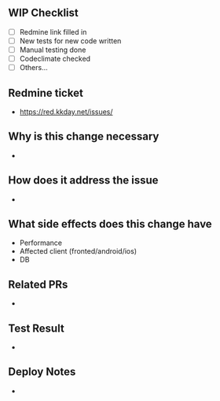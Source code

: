 ## WIP Checklist

- [ ] Redmine link filled in
- [ ] New tests for new code written
- [ ] Manual testing done
- [ ] Codeclimate checked
- [ ] Others...

## Redmine ticket

- https://red.kkday.net/issues/

## Why is this change necessary

-

## How does it address the issue

-

## What side effects does this change have

- Performance
- Affected client (fronted/android/ios)
- DB

## Related PRs

- 

## Test Result

-

## Deploy Notes

- 

